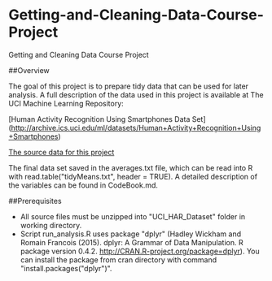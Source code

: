 ﻿# Getting-and-Cleaning-Data-Course-Project
Getting and Cleaning Data Course Project 

##Overview

The goal of this project is to prepare tidy data that can be used for later analysis. A full description of the data used in this project is available at The UCI Machine Learning Repository:   

[Human Activity Recognition Using Smartphones Data Set] (http://archive.ics.uci.edu/ml/datasets/Human+Activity+Recognition+Using+Smartphones) 
   
[The source data for this project](https://d396qusza40orc.cloudfront.net/getdata%2Fprojectfiles%2FUCI%20HAR%20Dataset.zip) 
   
The final data set saved in the averages.txt file, which can be read into R with read.table("tidyMeans.txt", header = TRUE). A detailed description of the variables can be found in CodeBook.md.

##Prerequisites
   
* All source files must be unzipped into "UCI_HAR_Dataset" folder in working directory.
* Script run_analysis.R uses package "dplyr" (Hadley Wickham and Romain Francois (2015). dplyr: A Grammar of Data Manipulation. R package version 0.4.2. http://CRAN.R-project.org/package=dplyr). You can install the package from cran directory with command "install.packages("dplyr")". 
 
